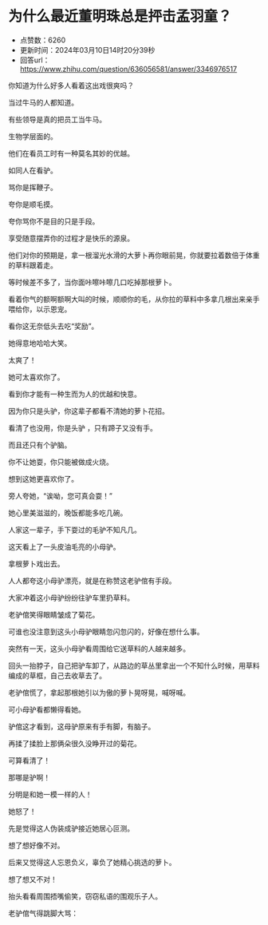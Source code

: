 # 为什么最近董明珠总是抨击孟羽童？
- 点赞数：6260
- 更新时间：2024年03月10日14时20分39秒
- 回答url：https://www.zhihu.com/question/636056581/answer/3346976517
<body>
 <p data-pid="21y9cCkx">你知道为什么好多人看着这出戏很爽吗？</p>
 <p data-pid="wsV2Yho6">当过牛马的人都知道。</p>
 <p data-pid="LIYS8LWS">有些领导是真的把员工当牛马。</p>
 <p data-pid="jBo00g4m">生物学层面的。</p>
 <p data-pid="ZlX77iC9">他们在看员工时有一种莫名其妙的优越。</p>
 <p data-pid="z5MFIuOD">如同人在看驴。</p>
 <p data-pid="zfEBTAtE">骂你是挥鞭子。</p>
 <p data-pid="2ghP836v">夸你是顺毛摸。</p>
 <p data-pid="2RgC1Wp0">夸你骂你不是目的只是手段。</p>
 <p data-pid="xm1PEbnd">享受随意摆弄你的过程才是快乐的源泉。</p>
 <p data-pid="asS-qcrJ">他们对你的预期是，拿一根溜光水滑的大萝卜再你眼前晃，你就要拉着数倍于体重的草料跟着走。</p>
 <p data-pid="qsDqZqFf">等时候差不多了，当你面咔嚓咔嚓几口吃掉那根萝卜。</p>
 <p data-pid="MlPqnR4n">看着你气的额啊额啊大叫的时候，顺顺你的毛，从你拉的草料中多拿几根出来亲手喂给你，以示恩宠。</p>
 <p data-pid="TMtg-eTK">看你这无奈低头去吃“奖励”。</p>
 <p data-pid="etVvMSxx">她得意地哈哈大笑。</p>
 <p data-pid="vRIKeTMP">太爽了！</p>
 <p data-pid="W5Kc-Zwz">她可太喜欢你了。</p>
 <p data-pid="bZuiZGXU">看到你才能有一种生而为人的优越和快意。</p>
 <p data-pid="7dU2LSy6">因为你只是头驴，你这辈子都看不清她的萝卜花招。</p>
 <p data-pid="BamyZEPs">看清了也没用，你是头驴 ，只有蹄子又没有手。</p>
 <p data-pid="WKhD-_S6">而且还只有个驴脑。</p>
 <p data-pid="5qbMrpOl">你不让她耍，你只能被做成火烧。</p>
 <p data-pid="oi99dPSp">想到这她更喜欢你了。</p>
 <p data-pid="nGN8Dwwv">旁人夸她，“诶呦，您可真会耍！”</p>
 <p data-pid="kv8zh2De">她心里美滋滋的，晚饭都能多吃几碗。</p>
 <p data-pid="Qxn26JCl">人家这一辈子，手下耍过的毛驴不知凡几。</p>
 <p data-pid="w3CZyV6r">这天看上了一头皮油毛亮的小母驴。</p>
 <p data-pid="faoN7v74">拿根萝卜戏出去。</p>
 <p data-pid="T1H3ajvT">人人都夸这小母驴漂亮，就是在称赞这老驴倌有手段。</p>
 <p data-pid="vOz5V1FM">大家冲着这小母驴纷纷往驴车里扔草料。</p>
 <p data-pid="aQA_-eWi">老驴倌笑得眼睛皱成了菊花。</p>
 <p data-pid="PJpvODBl">可谁也没注意到这头小母驴眼睛忽闪忽闪的，好像在想什么事。</p>
 <p data-pid="cdeJt4JG">突然有一天，这头小母驴看周围给它送草料的人越来越多。</p>
 <p data-pid="QZ6akgSu">回头一抬脖子，自己把驴车卸了，从路边的草丛里拿出一个不知什么时候，用草料编成的草框，自己去收草去了。</p>
 <p data-pid="X6vVkFLU">老驴倌慌了，拿起那根她引以为傲的萝卜晃呀晃，喊呀喊。</p>
 <p data-pid="STDvRN64">可小母驴看都懒得看她。</p>
 <p data-pid="BnuVdL-O">驴倌这才看到，这母驴原来有手有脚，有脑子。</p>
 <p data-pid="Xp5RQSvT">再揉了揉脸上那俩朵很久没睁开过的菊花。</p>
 <p data-pid="iVimegSl">可算看清了！</p>
 <p data-pid="SQti0hyl">那哪是驴啊！</p>
 <p data-pid="SgNUtHj1">分明是和她一模一样的人！</p>
 <p data-pid="dYMMLccZ">她怒了！</p>
 <p data-pid="U1KcOyKi">先是觉得这人伪装成驴接近她居心叵测。</p>
 <p data-pid="J3shvYLJ">想了想好像不对。</p>
 <p data-pid="myyjGVqi">后来又觉得这人忘恩负义，辜负了她精心挑选的萝卜。</p>
 <p data-pid="90ptN1nm">想了想又不对！</p>
 <p data-pid="s7ICmYqV">抬头看看周围捂嘴偷笑，窃窃私语的围观乐子人。</p>
 <p data-pid="J5bdLPxV">老驴倌气得跳脚大骂：</p>
</body>